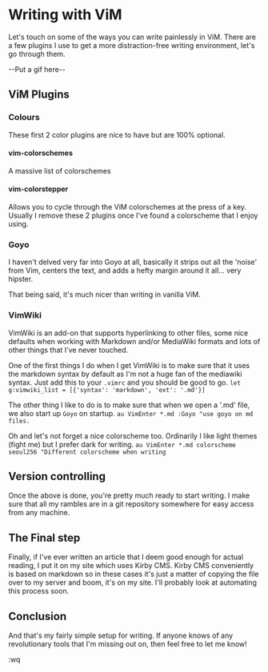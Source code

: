 # Writing with ViM

Let's touch on some of the ways you can write painlessly in ViM.
There are a few plugins I use to get a more distraction-free writing environment, let's go through them.


--Put a gif here--

## ViM Plugins

### Colours

These first 2 color plugins are nice to have but are 100% optional.

#### vim-colorschemes

A massive list of colorschemes

#### vim-colorstepper

Allows you to cycle through the ViM colorschemes at the press of a key.
Usually I remove these 2 plugins once I've found a colorscheme that I enjoy using.

### Goyo

I haven't delved very far into Goyo at all, basically it strips out all the 'noise' from Vim,
centers the text, and adds a hefty margin around it all... very hipster.

That being said, it's much nicer than writing in vanilla ViM.

### VimWiki

VimWiki is an add-on that supports hyperlinking to other files,
some nice defaults when working with Markdown and/or MediaWiki formats and lots of other things that I've never touched.

One of the first things I do when I get VimWiki is to make sure that it uses the markdown syntax by default as I'm not a huge fan of the mediawiki syntax.
Just add this to your `.vimrc` and you should be good to go.
`let g:vimwiki_list = [{'syntax': 'markdown', 'ext': '.md'}]`

The other thing I like to do is to make sure that when we open a '.md' file, we also start up `Goyo` on startup.
`au VimEnter *.md :Goyo "use goyo on md files.`

Oh and let's not forget a nice colorscheme too. Ordinarily I like light themes (fight me) but I prefer dark for writing.
`au VimEnter *.md colorscheme seoul256 "Different colorscheme when writing`

## Version controlling

Once the above is done, you're pretty much ready to start writing.
I make sure that all my rambles are in a git repository somewhere for easy access from any machine.

## The Final step

Finally, if I've ever written an article that I deem good enough for actual reading,
I put it on my site which uses Kirby CMS.
Kirby CMS conveniently is based on markdown so in these cases it's just a matter of copying the file over to my server and boom,
it's on my site. I'll probably look at automating this process soon.

## Conclusion

And that's my fairly simple setup for writing. If anyone knows of any revolutionary tools that I'm missing out on, then feel free to let me know!

:wq
